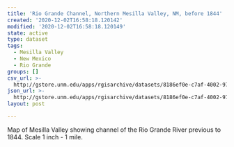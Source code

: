 ```yaml
---
title: 'Rio Grande Channel, Northern Mesilla Valley, NM, before 1844'
created: '2020-12-02T16:58:18.120142'
modified: '2020-12-02T16:58:18.120149'
state: active
type: dataset
tags:
  - Mesilla Valley
  - New Mexico
  - Rio Grande
groups: []
csv_url: >-
  http://gstore.unm.edu/apps/rgisarchive/datasets/8186ef0e-c7af-4002-9759-1c3432db4758/mnp1844shp.derived.csv
json_url: >-
  http://gstore.unm.edu/apps/rgisarchive/datasets/8186ef0e-c7af-4002-9759-1c3432db4758/mnp1844shp.derived.json
layout: post

---
```

Map of Mesilla Valley showing channel of the Rio Grande River previous to 1844. Scale 1 inch - 1 mile.
